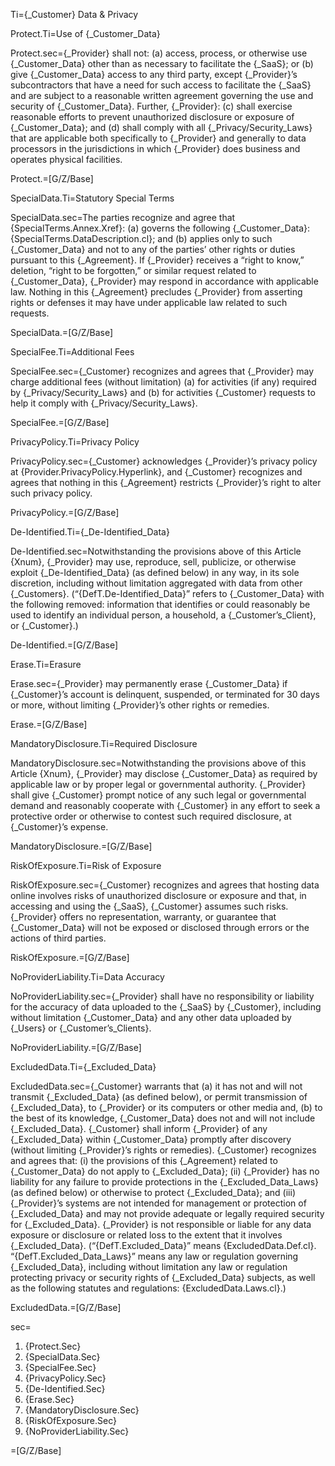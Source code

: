 Ti={_Customer} Data & Privacy

Protect.Ti=Use of {_Customer_Data}

Protect.sec={_Provider} shall not: (a) access, process, or otherwise use {_Customer_Data} other than as necessary to facilitate the {_SaaS}; or (b) give {_Customer_Data} access to any third party, except {_Provider}’s subcontractors that have a need for such access to facilitate the {_SaaS} and are subject to a reasonable written agreement governing the use and security of {_Customer_Data}. Further, {_Provider}: (c) shall exercise reasonable efforts to prevent unauthorized disclosure or exposure of {_Customer_Data}; and (d) shall comply with all {_Privacy/Security_Laws} that are applicable both specifically to {_Provider} and generally to data processors in the jurisdictions in which {_Provider} does business and operates physical facilities.

Protect.=[G/Z/Base]

SpecialData.Ti=Statutory Special Terms

SpecialData.sec=The parties recognize and agree that {SpecialTerms.Annex.Xref}: (a) governs the following {_Customer_Data}: {SpecialTerms.DataDescription.cl}; and (b) applies only to such {_Customer_Data} and not to any of the parties’ other rights or duties pursuant to this {_Agreement}. If {_Provider} receives a “right to know,” deletion, “right to be forgotten,” or similar request related to {_Customer_Data}, {_Provider} may respond in accordance with applicable law. Nothing in this {_Agreement} precludes {_Provider} from asserting rights or defenses it may have under applicable law related to such requests.

SpecialData.=[G/Z/Base]

SpecialFee.Ti=Additional Fees

SpecialFee.sec={_Customer} recognizes and agrees that {_Provider} may charge additional fees (without limitation) (a) for activities (if any) required by {_Privacy/Security_Laws} and (b) for activities {_Customer} requests to help it comply with {_Privacy/Security_Laws}.

SpecialFee.=[G/Z/Base]

PrivacyPolicy.Ti=Privacy Policy

PrivacyPolicy.sec={_Customer} acknowledges {_Provider}’s privacy policy at {Provider.PrivacyPolicy.Hyperlink}, and {_Customer} recognizes and agrees that nothing in this {_Agreement} restricts {_Provider}’s right to alter such privacy policy.

PrivacyPolicy.=[G/Z/Base]

De-Identified.Ti={_De-Identified_Data}

De-Identified.sec=Notwithstanding the provisions above of this Article {Xnum}, {_Provider} may use, reproduce, sell, publicize, or otherwise exploit {_De-Identified_Data} (as defined below) in any way, in its sole discretion, including without limitation aggregated with data from other {_Customers}. (“{DefT.De-Identified_Data}” refers to {_Customer_Data} with the following removed: information that identifies or could reasonably be used to identify an individual person, a household, a {_Customer’s_Client}, or {_Customer}.)

De-Identified.=[G/Z/Base]

Erase.Ti=Erasure

Erase.sec={_Provider} may permanently erase {_Customer_Data} if {_Customer}’s account is delinquent, suspended, or terminated for 30 days or more, without limiting {_Provider}’s other rights or remedies.

Erase.=[G/Z/Base]

MandatoryDisclosure.Ti=Required Disclosure

MandatoryDisclosure.sec=Notwithstanding the provisions above of this Article {Xnum}, {_Provider} may disclose {_Customer_Data} as required by applicable law or by proper legal or governmental authority. {_Provider} shall give {_Customer} prompt notice of any such legal or governmental demand and reasonably cooperate with {_Customer} in any effort to seek a protective order or otherwise to contest such required disclosure, at {_Customer}’s expense.

MandatoryDisclosure.=[G/Z/Base]

RiskOfExposure.Ti=Risk of Exposure

RiskOfExposure.sec={_Customer} recognizes and agrees that hosting data online involves risks of unauthorized disclosure or exposure and that, in accessing and using the {_SaaS}, {_Customer} assumes such risks. {_Provider} offers no representation, warranty, or guarantee that {_Customer_Data} will not be exposed or disclosed through errors or the actions of third parties.

RiskOfExposure.=[G/Z/Base]

NoProviderLiability.Ti=Data Accuracy

NoProviderLiability.sec={_Provider} shall have no responsibility or liability for the accuracy of data uploaded to the {_SaaS} by {_Customer}, including without limitation {_Customer_Data} and any other data uploaded by {_Users} or {_Customer’s_Clients}.

NoProviderLiability.=[G/Z/Base]

ExcludedData.Ti={_Excluded_Data}

ExcludedData.sec={_Customer} warrants that (a) it has not and will not transmit {_Excluded_Data} (as defined below), or permit transmission of {_Excluded_Data}, to {_Provider} or its computers or other media and, (b) to the best of its knowledge, {_Customer_Data} does not and will not include {_Excluded_Data}. {_Customer} shall inform {_Provider} of any {_Excluded_Data} within {_Customer_Data} promptly after discovery (without limiting {_Provider}’s rights or remedies). {_Customer} recognizes and agrees that: (i) the provisions of this {_Agreement} related to {_Customer_Data} do not apply to {_Excluded_Data}; (ii) {_Provider} has no liability for any failure to provide protections in the {_Excluded_Data_Laws} (as defined below) or otherwise to protect {_Excluded_Data}; and (iii) {_Provider}’s systems are not intended for management or protection of {_Excluded_Data} and may not provide adequate or legally required security for {_Excluded_Data}. {_Provider} is not responsible or liable for any data exposure or disclosure or related loss to the extent that it involves {_Excluded_Data}. (“{DefT.Excluded_Data}” means {ExcludedData.Def.cl}. “{DefT.Excluded_Data_Laws}” means any law or regulation governing {_Excluded_Data}, including without limitation any law or regulation protecting privacy or security rights of {_Excluded_Data} subjects, as well as the following statutes and regulations: {ExcludedData.Laws.cl}.)

ExcludedData.=[G/Z/Base]

sec=<ol><li>{Protect.Sec}</li><li>{SpecialData.Sec}</li><li>{SpecialFee.Sec}</li><li>{PrivacyPolicy.Sec}</li><li>{De-Identified.Sec}</li><li>{Erase.Sec}</li><li>{MandatoryDisclosure.Sec}</li><li>{RiskOfExposure.Sec}</li><li>{NoProviderLiability.Sec}</li></ol>

=[G/Z/Base]

